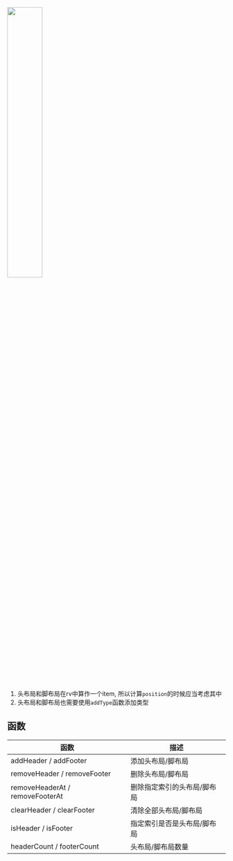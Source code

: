 <img src="https://tva1.sinaimg.cn/large/006y8mN6gy1g73msnitazg308m0iong7.gif" width="40%"/>

1.  头布局和脚布局在rv中算作一个item, 所以计算`position`的时候应当考虑其中
2.  头布局和脚布局也需要使用`addType`函数添加类型



## 函数

| 函数 | 描述 |
|-|-|
| addHeader / addFooter | 添加头布局/脚布局 |
| removeHeader / removeFooter | 删除头布局/脚布局 |
| removeHeaderAt / removeFooterAt | 删除指定索引的头布局/脚布局 |
| clearHeader / clearFooter | 清除全部头布局/脚布局 |
| isHeader / isFooter | 指定索引是否是头布局/脚布局 |
| headerCount / footerCount | 头布局/脚布局数量 |





